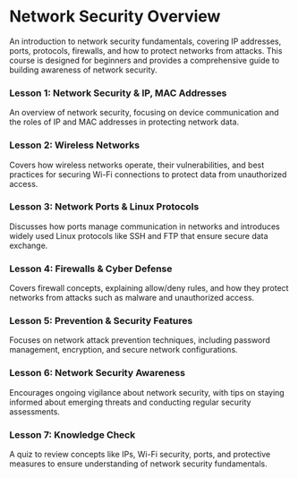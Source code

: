 # Network Security Overview

An introduction to network security fundamentals, covering IP addresses, ports, protocols, firewalls, and how to protect networks from attacks. This course is designed for beginners and provides a comprehensive guide to building awareness of network security.

### **Lesson 1: Network Security & IP, MAC Addresses**

An overview of network security, focusing on device communication and the roles of IP and MAC addresses in protecting network data.

### Lesson 2: Wireless Networks

Covers how wireless networks operate, their vulnerabilities, and best practices for securing Wi-Fi connections to protect data from unauthorized access.

### **Lesson 3:** **Network** **Ports & Linux Protocols**

Discusses how ports manage communication in networks and introduces widely used Linux protocols like SSH and FTP that ensure secure data exchange.

### **Lesson 4: Firewalls & Cyber Defense**

Covers firewall concepts, explaining allow/deny rules, and how they protect networks from attacks such as malware and unauthorized access.

### **Lesson 5: Prevention & Security Features**

Focuses on network attack prevention techniques, including password management, encryption, and secure network configurations.

### **Lesson 6: Network Security Awareness**

Encourages ongoing vigilance about network security, with tips on staying informed about emerging threats and conducting regular security assessments.

### **Lesson 7: Knowledge Check**

A quiz to review concepts like IPs, Wi-Fi security, ports, and protective measures to ensure understanding of network security fundamentals.
<!--stackedit_data:
eyJoaXN0b3J5IjpbMzc2MTM4MDY0XX0=
-->